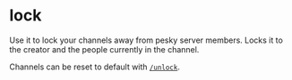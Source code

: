 # lock

Use it to lock your channels away from pesky server members. Locks it to the creator and the people currently in the channel.

Channels can be reset to default with [`/unlock`](./unlock.md).
